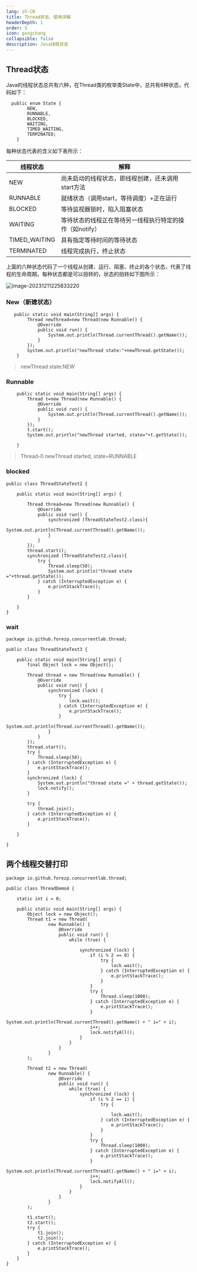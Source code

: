 ```yaml
---
lang: zh-CN
title: Thread状态、使用详解
headerDepth: 1
order: 5
icon: gongchang
collapsible: false
description: Java线程状态
---
```




## Thread状态

Java的线程状态总共有六种，在Thread类的枚举类State中，总共有6种状态，代码如下：

```
  public enum State {
        NEW,
        RUNNABLE,
        BLOCKED,
        WAITING,    
        TIMED_WAITING,
        TERMINATED;
    }
```

每种状态代表的含义如下表所示：

| 线程状态      | 解释                                                     |
| ------------- | -------------------------------------------------------- |
| NEW           | 尚未启动的线程状态，即线程创建，还未调用start方法        |
| RUNNABLE      | 就绪状态（调用start，等待调度）+正在运行                 |
| BLOCKED       | 等待监视器锁时，陷入阻塞状态                             |
| WAITING       | 等待状态的线程正在等待另一线程执行特定的操作（如notify） |
| TIMED_WAITING | 具有指定等待时间的等待状态                               |
| TERMINATED    | 线程完成执行，终止状态                                   |

上面的六种状态代码了一个线程从创建、运行、阻塞、终止的各个状态，代表了线程的生命周期。每种状态都是可以扭转的，状态的扭转如下图所示：

![image-20231211225833220](https://static-1254191423.cos.ap-shanghai.myqcloud.com/img/2023/12/11/image-20231211225833220.png)

### New（新建状态）





```
   public static void main(String[] args) {
        Thread newThread=new Thread(new Runnable() {
            @Override
            public void run() {
                System.out.println(Thread.currentThread().getName());
            }
        });
        System.out.println("newThread state:"+newThread.getState());
    }
```



>newThread state:NEW







###  Runnable



```
    public static void main(String[] args) {
        Thread t=new Thread(new Runnable() {
            @Override
            public void run() {
                System.out.println(Thread.currentThread().getName());
            }
        });
        t.start();
        System.out.println("newThread started, state="+t.getState());

    }
```





> Thread-0
> newThread started, state=RUNNABLE



### blocked



```
public class ThreadStateTest2 {

    public static void main(String[] args) {

        Thread thread=new Thread(new Runnable() {
            @Override
            public void run() {
                synchronized (ThreadStateTest2.class){
                    System.out.println(Thread.currentThread().getName());
                }
            }
        });
        thread.start();
        synchronized (ThreadStateTest2.class){
            try {
                Thread.sleep(50);
                System.out.println("thread state ="+thread.getState());
            } catch (InterruptedException e) {
                e.printStackTrace();
            }
        }

    }
}
```



>
>
>





### wait



```
package io.github.forezp.concurrentlab.thread;

public class ThreadStateTest3 {

    public static void main(String[] args) {
        final Object lock = new Object();

        Thread thread = new Thread(new Runnable() {
            @Override
            public void run() {
                synchronized (lock) {
                    try {
                        lock.wait();
                    } catch (InterruptedException e) {
                        e.printStackTrace();
                    }
                    System.out.println(Thread.currentThread().getName());
                }
            }
        });
        thread.start();
        try {
            Thread.sleep(50);
        } catch (InterruptedException e) {
            e.printStackTrace();
        }
        synchronized (lock) {
            System.out.println("thread state =" + thread.getState());
            lock.notify();
        }

        try {
            thread.join();
        } catch (InterruptedException e) {
            e.printStackTrace();
        }

    }

}

```



## 两个线程交替打印



```
package io.github.forezp.concurrentlab.thread;

public class ThreadDemo4 {

    static int i = 0;

    public static void main(String[] args) {
        Object lock = new Object();
        Thread t1 = new Thread(
                new Runnable() {
                    @Override
                    public void run() {
                        while (true) {

                            synchronized (lock) {
                                if (i % 2 == 0) {
                                    try {
                                        lock.wait();
                                    } catch (InterruptedException e) {
                                        e.printStackTrace();
                                    }
                                }
                                try {
                                    Thread.sleep(1000);
                                } catch (InterruptedException e) {
                                    e.printStackTrace();
                                }
                                System.out.println(Thread.currentThread().getName() + " i=" + i);
                                i++;
                                lock.notifyAll();
                            }
                        }
                    }
                }
        );

        Thread t2 = new Thread(
                new Runnable() {
                    @Override
                    public void run() {
                        while (true) {
                            synchronized (lock) {
                                if (i % 2 == 1) {
                                    try {

                                        lock.wait();
                                    } catch (InterruptedException e) {
                                        e.printStackTrace();
                                    }
                                }
                                try {
                                    Thread.sleep(1000);
                                } catch (InterruptedException e) {
                                    e.printStackTrace();
                                }
                                System.out.println(Thread.currentThread().getName() + " i=" + i);
                                i++;
                                lock.notifyAll();
                            }
                        }
                    }
                }
        );

        t1.start();
        t2.start();
        try {
            t1.join();
            t2.join();
        } catch (InterruptedException e) {
            e.printStackTrace();
        }
    }
}
```

